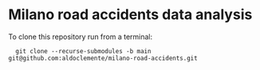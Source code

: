 # Milano road accidents data analysis

To clone this repository run from a terminal:

  ```
    git clone --recurse-submodules -b main git@github.com:aldoclemente/milano-road-accidents.git
  ```
